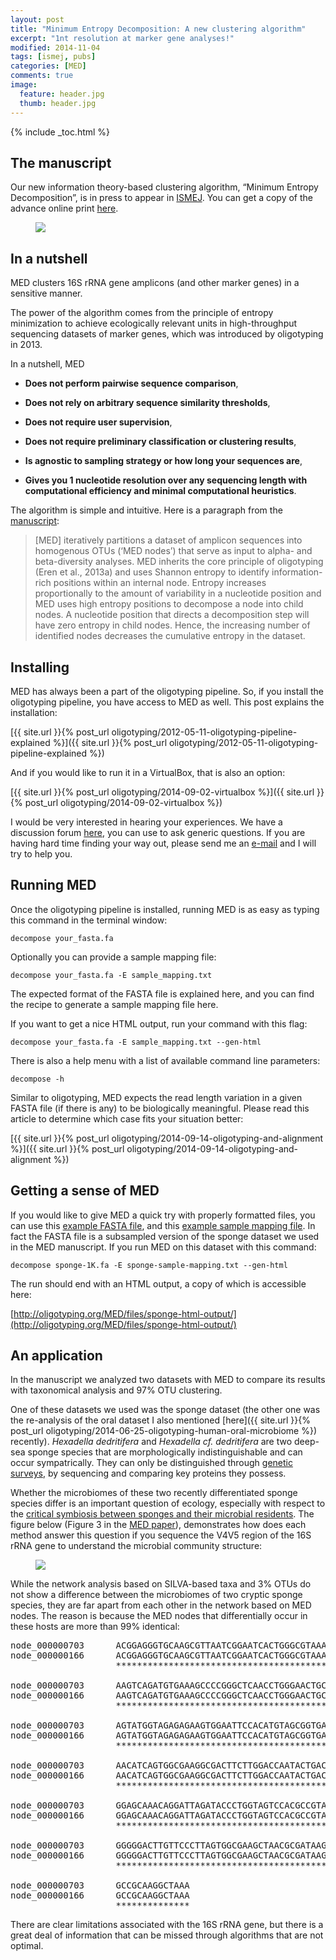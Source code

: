 ```yaml
---
layout: post
title: "Minimum Entropy Decomposition: A new clustering algorithm"
excerpt: "1nt resolution at marker gene analyses!"
modified: 2014-11-04
tags: [ismej, pubs]
categories: [MED]
comments: true
image:
  feature: header.jpg
  thumb: header.jpg
---
```


{% include _toc.html %}

## The manuscript

Our new information theory-based clustering algorithm, “Minimum Entropy Decomposition”, is in press to appear in [ISMEJ](http://www.nature.com/ismej/). You can get a copy of the advance online print [here](http://www.nature.com/ismej/journal/vaop/ncurrent/full/ismej2014195a.html).

<figure>
	<a href="{{ site.url }}/images/med/med-isme.png"><img src="{{ site.url }}/images/med/med-isme.png"></a>
</figure>

## In a nutshell

MED clusters 16S rRNA gene amplicons (and other marker genes) in a sensitive manner.

The power of the algorithm comes from the principle of entropy minimization to achieve ecologically relevant units in high-throughput sequencing datasets of marker genes, which was introduced by oligotyping in 2013.

In a nutshell, MED

- **Does not perform pairwise sequence comparison**,

* **Does not rely on arbitrary sequence similarity thresholds**,

- **Does not require user supervision**,

* **Does not require preliminary classification or clustering results**,

- **Is agnostic to sampling strategy or how long your sequences are**,

* **Gives you 1 nucleotide resolution over any sequencing length with computational efficiency and minimal computational heuristics**.

The algorithm is simple and intuitive. Here is a paragraph from the [manuscript](http://www.nature.com/ismej/journal/vaop/ncurrent/full/ismej2014195a.html):

>[MED] iteratively partitions a dataset of amplicon sequences into homogenous OTUs (‘MED nodes’) that serve as input to alpha- and beta-diversity analyses. MED inherits the core principle of oligotyping (Eren et al., 2013a) and uses Shannon entropy to identify information-rich positions within an internal node. Entropy increases proportionally to the amount of variability in a nucleotide position and MED uses high entropy positions to decompose a node into child nodes. A nucleotide position that directs a decomposition step will have zero entropy in child nodes. Hence, the increasing number of identified nodes decreases the cumulative entropy in the dataset.


## Installing

MED has always been a part of the oligotyping pipeline. So, if you install the oligotyping pipeline, you have access to MED as well. This post explains the installation:

[{{ site.url }}{% post_url oligotyping/2012-05-11-oligotyping-pipeline-explained %}]({{ site.url }}{% post_url oligotyping/2012-05-11-oligotyping-pipeline-explained %})

And if you would like to run it in a VirtualBox, that is also an option:

[{{ site.url }}{% post_url oligotyping/2014-09-02-virtualbox %}]({{ site.url }}{% post_url oligotyping/2014-09-02-virtualbox %})

I would be very interested in hearing your experiences. We have a discussion forum [here](https://groups.google.com/forum/#!forum/oligotyping), you can use to ask generic questions. If you are having hard time finding your way out, please send me an [e-mail](http://meren.org/) and I will try to help you.


## Running MED

Once the oligotyping pipeline is installed, running MED is as easy as typing this command in the terminal window:

    decompose your_fasta.fa

Optionally you can provide a sample mapping file:

    decompose your_fasta.fa -E sample_mapping.txt

The expected format of the FASTA file is explained here, and you can find the recipe to generate a sample mapping file here.

If you want to get a nice HTML output, run your command with this flag:

    decompose your_fasta.fa -E sample_mapping.txt --gen-html

There is also a help menu with a list of available command line parameters:

    decompose -h

Similar to oligotyping, MED expects the read length variation in a given FASTA file (if there is any) to be biologically meaningful. Please read this article to determine which case fits your situation better:

[{{ site.url }}{% post_url oligotyping/2014-09-14-oligotyping-and-alignment %}]({{ site.url }}{% post_url oligotyping/2014-09-14-oligotyping-and-alignment %})


## Getting a sense of MED

If you would like to give MED a quick try with properly formatted files, you can use this [example FASTA file](http://oligotyping.org/MED/files/sponge-1K.fa.gz), and this [example sample mapping file](http://oligotyping.org/MED/files/sponge-sample-mapping.txt). In fact the FASTA file is a subsampled version of the sponge dataset we used in the MED manuscript. If you run MED on this dataset with this command:

    decompose sponge-1K.fa -E sponge-sample-mapping.txt --gen-html

The run should end with an HTML output, a copy of which is accessible here:

[http://oligotyping.org/MED/files/sponge-html-output/](http://oligotyping.org/MED/files/sponge-html-output/)


## An application

In the manuscript we analyzed two datasets with MED to compare its results with taxonomical analysis and 97% OTU clustering.

One of these datasets we used was the sponge dataset (the other one was the re-analysis of the oral dataset I also mentioned [here]({{ site.url }}{% post_url oligotyping/2014-06-25-oligotyping-human-oral-microbiome %}) recently). *Hexadella dedritifera* and *Hexadella cf. dedritifera* are two deep-sea sponge species that are morphologically indistinguishable and can occur sympatrically. They can only be distinguished through [genetic surveys](http://www.sciencedirect.com/science/article/pii/S1055790310001478), by sequencing and comparing key proteins they possess.

Whether the microbiomes of these two recently differentiated sponge species differ is an important question of ecology, especially with respect to the [critical symbiosis between sponges and their microbial residents](http://www.nature.com/ismej/journal/v3/n1/full/ismej2008102a.html). The figure below (Figure 3 in the [MED paper](http://www.nature.com/ismej/journal/vaop/ncurrent/full/ismej2014195a.html)), demonstrates how does each method answer this question if you sequence the V4V5 region of the 16S rRNA gene to understand the microbial community structure:

<figure>
	<a href="{{ site.url }}/images/med/sponge-med.png"><img src="{{ site.url }}/images/med/sponge-med.png"></a>
</figure>

While the network analysis based on SILVA-based taxa and 3% OTUs do not show a difference between the microbiomes of two cryptic sponge species, they are far apart from each other in the network based on MED nodes. The reason is because the MED nodes that differentially occur in these hosts are more than 99% identical:

<pre>
node_000000703      ACGGAGGGTGCAAGCGTTAATCGGAATCACTGGGCGTAAAGCGCACGCAGGCGGTTTGTT
node_000000166      ACGGAGGGTGCAAGCGTTAATCGGAATCACTGGGCGTAAAGCGCACGCAGGCGGTTTGTT
                    ************************************************************

node_000000703      AAGTCAGATGTGAAAGCCCCGGGCTCAACCTGGGAACTGCGTTTGATACTGACGAACTAG
node_000000166      AAGTCAGATGTGAAAGCCCCGGGCTCAACCTGGGAACTGCATTTGATACTGGCGAACTAG
                    **************************************** ********** ********

node_000000703      AGTATGGTAGAGAGAAGTGGAATTCCACATGTAGCGGTGAAATGCGTAGAGATGTGGAGG
node_000000166      AGTATGGTAGAGAGAAGTGGAATTCCACATGTAGCGGTGAAATGCGTAGATATGTGGAGG
                    ************************************************** *********

node_000000703      AACATCAGTGGCGAAGGCGACTTCTTGGACCAATACTGACGCTCAGGTGCGAAAGCGTGG
node_000000166      AACATCAGTGGCGAAGGCGACTTCTTGGACCAATACTGACGCTCAGGTGCGAAAGCGTGG
                    ************************************************************

node_000000703      GGAGCAAACAGGATTAGATACCCTGGTAGTCCACGCCGTAAACGATGTCTACCAGCCGTT
node_000000166      GGAGCAAACAGGATTAGATACCCTGGTAGTCCACGCCGTAAACGATGTCTACCAGCCGTT
                    ************************************************************

node_000000703      GGGGGACTTGTTCCCTTAGTGGCGAAGCTAACGCGATAAGTAGACCGCCTGGGGAGTACG
node_000000166      GGGGGACTTGTTCCCTTAGTGGCGAAGCTAACGCGATAAGTAGACCGCCTGGGGAGTACG
                    ************************************************************

node_000000703      GCCGCAAGGCTAAA
node_000000166      GCCGCAAGGCTAAA
                    **************
</pre>

There are clear limitations associated with the 16S rRNA gene, but there is a great deal of information that can be missed through algorithms that are not optimal.
